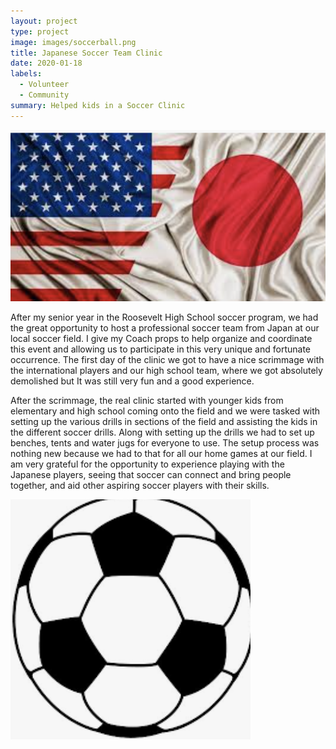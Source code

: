 ```yaml
---
layout: project
type: project
image: images/soccerball.png
title: Japanese Soccer Team Clinic
date: 2020-01-18
labels:
  - Volunteer
  - Community
summary: Helped kids in a Soccer Clinic
---
```


<img class="ui medium right floated rounded image" src="/images/JUSA.png">

After my senior year in the Roosevelt High School soccer program, we had the great opportunity to host a professional soccer team from Japan at our local soccer field. I give my Coach props to help organize and coordinate this event and allowing us to participate in this very unique and fortunate occurrence. The first day of the clinic we got to have a nice scrimmage with the international players and our high school team, where we got absolutely demolished but It was still very fun and a good experience. 

After the scrimmage, the real clinic started with younger kids from elementary and high school coming onto the field and we were tasked with setting up the various drills in sections of the field and assisting the kids in the different soccer drills. Along with setting up the drills we had to set up benches, tents and water jugs for everyone to use. The setup process was nothing new because we had to that for all our home games at our field. I am very grateful for the opportunity to experience playing with the Japanese players, seeing that soccer can connect and bring people together, and aid other aspiring soccer players with their skills.

<img class="ui medium right floated rounded image" src="/images/soccerball.png">



